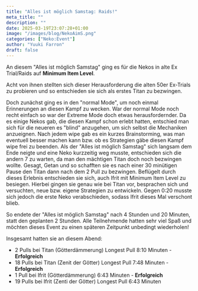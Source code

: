 ```yaml
---
title: "Alles ist möglich Samstag: Raids!"
meta_title: ""
description: ""
date: 2025-03-19T23:07:28+01:00
image: "/images/blog/NekoAimS.png"
categories: ["Neko:Event"]
author: "Yuuki Farron"
draft: false
---
```


An diesem "Alles ist möglich Samstag" ging es für die Nekos in alte Ex Trial/Raids auf **Minimum Item Level**.

Acht von ihnen stellten sich dieser Herausforderung die alten 50er Ex-Trials zu probieren und so entschieden sie sich als erstes Titan zu bezwingen.

Doch zunächst ging es in den "normal Mode", um noch einmal Erinnerungen an diesen Kampf zu wecken. War der normal Mode noch recht einfach so war der Extreme Mode doch etwas herausfordernder.
Da es einige Nekos gab, die diesen Kampf schon erlebt hatten, entschied man sich für die neueren es "blind" anzugehen, um sich selbst die Mechaniken anzueignen. 
Nach jedem wipe gab es ein kurzes Brainstorming, was man eventuell besser machen kann bzw. ob es Strategien gäbe diesen Kampf wipe frei zu beenden.
Als der "Alles ist möglich Samstag" sich langsam dem Ende neigte und eine Neko kurzzeitig weg musste, entschieden sich die andern 7 zu warten, da man den mächtigen Titan doch noch bezwingen wollte. 
Gesagt, Getan und so schafften sie es nach einer 30 minütigen Pause den Titan dann nach dem 2 Pull zu bezwingen. 
Beflügelt durch dieses Erlebnis entschieden sie sich, auch Ifrit mit Minimum Item Level zu besiegen.
Hierbei gingen sie genau wie bei Titan vor, besprachen sich und versuchten, neue bzw. eigene Strategien zu entwickeln.
Gegen 0:20 musste sich jedoch die erste Neko verabschieden, sodass Ifrit dieses Mal verschont blieb.

So endete der "Alles ist möglich Samstag" nach 4 Stunden und 20 Minuten, statt den geplanten 2 Stunden.
Alle Teilnehmende hatten sehr viel Spaß und möchten dieses Event zu einen späteren Zeitpunkt unbedingt wiederholen!

Insgesamt hatten sie an diesem Abend:
* 2 Pulls bei Titan (Götterdämmerung) Longest Pull 8:10 Minuten - **Erfolgreich**
* 18 Pulls bei Titan (Zenit der Götter) Longest Pull 7:48 Minuten - **Erfolgreich**
* 1 Pull bei Ifrit (Götterdämmerung) 6:43 Minuten - **Erfolgreich**
* 19 Pulls bei Ifrit (Zenti der Götter) Longest Pull 6:43 Minuten
